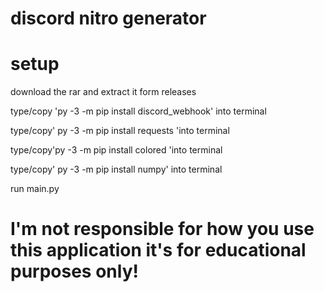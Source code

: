 # discord nitro generator

# setup

download the rar and extract it form releases

type/copy 'py -3 -m pip install discord_webhook' into terminal

type/copy' py -3 -m pip install requests 'into terminal

type/copy'py -3 -m pip install colored 'into terminal

type/copy' py -3 -m pip install numpy' into terminal

run main.py

# I'm not responsible for how you use this application it's for educational purposes only!
